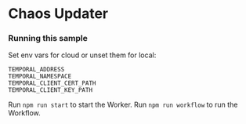 # Chaos Updater

### Running this sample

Set env vars for cloud or unset them for local:
```
TEMPORAL_ADDRESS
TEMPORAL_NAMESPACE
TEMPORAL_CLIENT_CERT_PATH
TEMPORAL_CLIENT_KEY_PATH
```

Run `npm run start` to start the Worker.
Run `npm run workflow` to run the Workflow.
